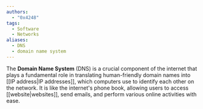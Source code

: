 ```yaml
---
authors: 
  - "0x4248"
tags:
  - Software
  - Networks
aliases:
  - DNS
  - domain name system
---
```

The **Domain Name System** (DNS) is a crucial component of the internet that plays a fundamental role in translating human-friendly domain names into [[IP address|IP addresses]], which computers use to identify each other on the network. It is like the internet's phone book, allowing users to access [[website|websites]], send emails, and perform various online activities with ease.

